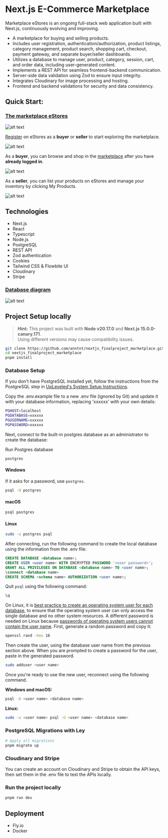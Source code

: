 # Next.js E-Commerce Marketplace

Marketplace eStores is an ongoing full-stack web application built with Next.js, continuously evolving and improving.

- A marketplace for buying and selling products.
- Includes user registration, authentication/authorization, product listings, category management, product search, shopping cart, checkout, payment gateway, and separate buyer/seller dashboards.
- Utilizes a database to manage user, product, category, session, cart, and order data, including user-generated content.
- Implements a REST API for seamless frontend-backend communication.
- Server-side data validation using Zod to ensure input integrity.
- Integrates Cloudinary for image processing and hosting.
- Frontend and backend validations for security and data consistency.

## Quick Start:

### [The marketplace eStores](https://estores.fly.dev/)

![alt text](./public/images/eStores.jpg)

[Register](https://estores.fly.dev/register) on eStores as a **buyer** or **seller** to start exploring the marketplace.

![alt text](./public/images/register.jpg)

As a **buyer**, you can browse and shop in the [marketplace](https://estores.fly.dev/marketplace) after you have **already logged in**.

![alt text](./public/images/marketplace.jpg)

As a **seller**, you can list your products on eStores and manage your inventory by clicking My Products.

![alt text](./public/images/myproducts.jpg)

## Technologies

- Next.js
- React
- Typescript
- Node.js
- PostgreSQL
- REST API
- Zod authentication
- Cookies
- Tailwind CSS & Flowbite UI
- Cloudinary
- Stripe

### [Database diagram](https://drawsql.app/teams/myteam-1161/diagrams/estores)

![alt text](./public/images/drawsql_2.jpg)

## Project Setup locally

> **Hint:** This project was built with **Node v20.17.0** and **Next.js 15.0.0-canary.171**.  
> Using different versions may cause compatibility issues.

```bash
git clone https://github.com/anntnt/nextjs_finalproject_marketplace.git
cd nextjs_finalproject_marketplace
pnpm install
```

### Database Setup

If you don't have PostgreSQL installed yet, follow the instructions from the PostgreSQL step in [UpLeveled's System Setup Instructions](https://github.com/upleveled/system-setup/blob/master/readme.md).

Copy the .env.example file to a new .env file (ignored by Git) and update it with your database information, replacing 'xxxxxx' with your own details:

```bash
PGHOST=localhost
PGDATABASE=xxxxxx
PGUSERNAME=xxxxxx
PGPASSWORD=xxxxxx
```

Next, connect to the built-in postgres database as an administrator to create the database:

Run Postgres database

```bash
postgres
```

#### Windows

If it asks for a password, use `postgres`.

```bash
psql -U postgres
```

#### macOS

```bash
psql postgres
```

#### Linux

```bash
sudo -u postgres psql
```

After connecting, run the following command to create the local database using the information from the .env file:

```sql
CREATE DATABASE <database name>;
CREATE USER <user name> WITH ENCRYPTED PASSWORD '<user password>';
GRANT ALL PRIVILEGES ON DATABASE <database name> TO <user name>;
\connect <database name>
CREATE SCHEMA <schema name> AUTHORIZATION <user name>;
```

Quit `psql` using the following command:

```bash
\q
```

On Linux, it is [best practice to create an operating system user for each database](https://docs.redhat.com/en/documentation/red_hat_enterprise_linux/9/html/configuring_and_using_database_servers/using-postgresql_configuring-and-using-database-servers#con_postgresql-users_using-postgresql), to ensure that the operating system user can only access the single database and no other system resources. A different password is needed on Linux because [passwords of operating system users cannot contain the user name](https://github.com/upleveled/system-setup/issues/74). First, generate a random password and copy it:

```bash
openssl rand -hex 16
```

Then create the user, using the database user name from the previous section above. When you are prompted to create a password for the user, paste in the generated password.

```bash
sudo adduser <user name>
```

Once you're ready to use the new user, reconnect using the following command.

**Windows and macOS:**

```bash
psql -U <user name> <database name>
```

**Linux:**

```bash
sudo -u <user name> psql -U <user name> <database name>
```

### PostgreSQL Migrations with Ley

```bash
# Apply all migrations
pnpm migrate up
```

### Cloudinary and Stripe

You can create an account on Cloudinary and Stripe to obtain the API keys, then set them in the .env file to test the APIs locally.

### Run the project locally

```bash
pnpm run dev
```

## Deployment

- Fly.io
- Docker
